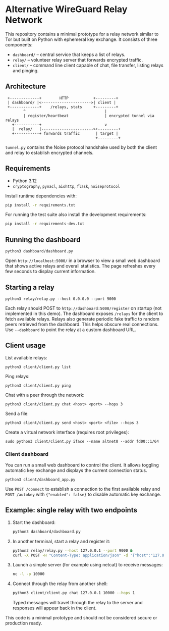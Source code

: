 # Alternative WireGuard Relay Network

This repository contains a minimal prototype for a relay network similar to Tor but built on Python with ephemeral key exchange. It consists of three components:

- `dashboard/` – central service that keeps a list of relays.
- `relay/` – volunteer relay server that forwards encrypted traffic.
- `client/` – command line client capable of chat, file transfer, listing relays and pinging.

## Architecture

```
 +-------------+        HTTP           +---------+
 | dashboard/ |<---------------------->| client |
 +-------------+    /relays, stats     +---------+
        ^                                   |
        | register/heartbeat                | encrypted tunnel via relays
   +-----------+                            v
   |  relay/   |----------------------->+---------+
   +-----------+ forwards traffic       | target |
                                        +---------+
```

`tunnel.py` contains the Noise protocol handshake used by both the client and
relay to establish encrypted channels.

## Requirements

- Python 3.12
- `cryptography`, `pynacl`, `aiohttp`, `flask`, `noiseprotocol`

Install runtime dependencies with:

```bash
pip install -r requirements.txt
```

For running the test suite also install the development requirements:

```bash
pip install -r requirements-dev.txt
```

## Running the dashboard

```
python3 dashboard/dashboard.py
```

Open `http://localhost:5000/` in a browser to view a small web dashboard that
shows active relays and overall statistics. The page refreshes every few
seconds to display current information.

## Starting a relay

```
python3 relay/relay.py --host 0.0.0.0 --port 9000
```

Each relay should POST to `http://dashboard:5000/register` on startup (not implemented in this demo). The dashboard exposes `/relays` for the client to fetch available relays.
Relays also generate periodic fake traffic to random peers retrieved from the dashboard. This helps obscure real connections. Use `--dashboard` to point the relay at a custom dashboard URL.

## Client usage

List available relays:

```
python3 client/client.py list
```

Ping relays:

```
python3 client/client.py ping
```

Chat with a peer through the network:

```
python3 client/client.py chat <host> <port> --hops 3
```

Send a file:

```
python3 client/client.py send <host> <port> <file> --hops 3
```

Create a virtual network interface (requires root privileges):

```
sudo python3 client/client.py iface --name altnet0 --addr fd00::1/64
```

### Client dashboard

You can run a small web dashboard to control the client. It allows toggling
automatic key exchange and displays the current connection status.

```
python3 client/dashboard_app.py
```

Use `POST /connect` to establish a connection to the first available relay and
`POST /autokey` with `{"enabled": false}` to disable automatic key exchange.

## Example: single relay with two endpoints

1. Start the dashboard:
   ```bash
   python3 dashboard/dashboard.py
   ```
2. In another terminal, start a relay and register it:
   ```bash
   python3 relay/relay.py --host 127.0.0.1 --port 9000 &
   curl -X POST -H "Content-Type: application/json" -d '{"host":"127.0.0.1","port":9000}' http://127.0.0.1:5000/register
   ```
3. Launch a simple server (for example using netcat) to receive messages:
   ```bash
   nc -l -p 10000
   ```
4. Connect through the relay from another shell:
   ```bash
   python3 client/client.py chat 127.0.0.1 10000 --hops 1
   ```
   Typed messages will travel through the relay to the server and responses will appear back in the client.

This code is a minimal prototype and should not be considered secure or production ready.
